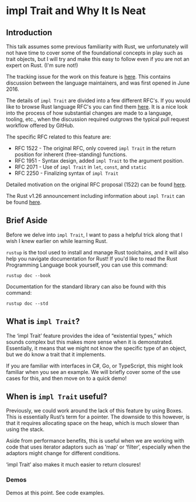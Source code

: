 # impl Trait and Why It Is Neat

## Introduction

This talk assumes some previous familiarity with Rust, we unfortunately will
not have time to cover some of the foundational concepts in play such as
trait objects, but I will try and make this easy to follow even if you are
not an expert on Rust. (I'm sure not!)

The tracking issue for the work on this feature is [here][1]. This contains
discussion between the language maintainers, and was first opened in June 2016.

The details of `impl Trait` are divided into a few different RFC's. If you
would like to browse Rust language RFC's you can find them [here][2]. It is a
nice look into the process of how substantial changes are made to a language,
tooling, etc., when the discussion required outgrows the typical pull request
workflow offered by GitHub.

The specific RFC related to this feature are:
*  RFC 1522 - The original RFC, only covered `impl Trait` in the return
              position for inherent (free-standing) functions.
*  RFC 1951 - Syntax design, added `impl Trait` to the argument position.
*  RFC 2071 - Use of `impl Trait` in `let`, `const`, and `static`
*  RFC 2250 - Finalizing syntax of `impl Trait`

Detailed motivation on the original RFC proposal (1522) can be found [here][3].

The Rust v1.26 announcement including information about `impl Trait` can be
found [here][4].

[1]: https://github.com/rust-lang/rust/issues/34511
[2]: https://github.com/rust-lang/rfcs
[3]: http://aturon.github.io/blog/2015/09/28/impl-trait/
[4]: https://blog.rust-lang.org/2018/05/10/Rust-1.26.html

## Brief Aside

Before we delve into `impl Trait`, I want to pass a helpful trick along that
I wish I knew earlier on while learning Rust.

`rustup` is the tool used to install and manage Rust toolchains, and it will
also help you navigate documentation for Rust! If you'd like to read the
Rust Programming Language book yourself, you can use this command:

```
rustup doc --book
```

Documentation for the standard library can also be found with this command:

```
rustup doc --std
```

## What is `impl Trait`?

The ‘impl Trait’ feature provides the idea of “existential types,” which sounds
complex but this makes more sense when it is demonstrated. Essentially, it means
that we might not know the specific type of an object, but we do know a trait
that it implements.

If you are familiar with interfaces in C#, Go, or TypeScript, this might look
familiar when you see an example. We will briefly cover some of the use cases
for this, and then move on to a quick demo!

## When is `impl Trait` useful?

Previously, we could work around the lack of this feature by using Boxes. This
is essentially Rust’s term for a pointer. The downside to this however, is that
it requires allocating space on the heap, which is much slower than using the
stack.

Aside from performance benefits, this is useful when we are working with code
that uses iterator adaptors such as ‘map’ or ‘filter’, especially when the
adaptors might change for different conditions.

‘impl Trait’ also makes it much easier to return closures!

### Demos

Demos at this point. See code examples.

